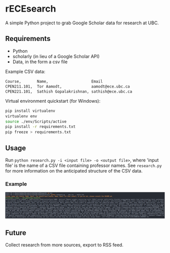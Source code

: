 # rECEsearch

A simple Python project to grab Google Scholar data for research at UBC.

## Requirements

- Python
- scholarly (in lieu of a Google Scholar API)
- Data, in the form a csv file

Example CSV data:

```csv
Course,       Name,                   Email
CPEN211.101,  Tor Aamodt,             aamodt@ece.ubc.ca
CPEN221.101,  Sathish Gopalakrishnan, sathish@ece.ubc.ca
```

Virtual environment quickstart (for Windows):

```bash
pip install virtualenv
virtualenv env
source ./env/Scripts/active
pip install -r requirements.txt
pip freeze > requirements.txt
```

## Usage

Run `python research.py -i <input file> -o <output file>`, where 'input file' is the name of a CSV file containing professor names. See `research.py` for more information on the anticipated structure of the CSV data.

### Example

![Example program output](./images/output.png)

## Future

Collect research from more sources, export to RSS feed.
